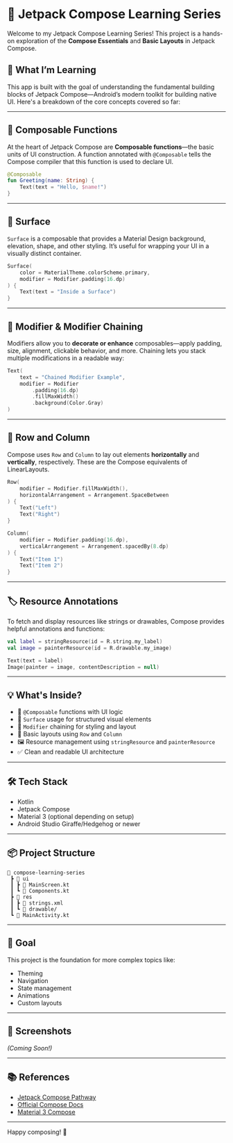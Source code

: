 # 🚀 Jetpack Compose Learning Series

Welcome to my Jetpack Compose Learning Series! This project is a hands-on exploration of the **Compose Essentials** and **Basic Layouts** in Jetpack Compose.

## 📘 What I’m Learning

This app is built with the goal of understanding the fundamental building blocks of Jetpack Compose—Android’s modern toolkit for building native UI. Here's a breakdown of the core concepts covered so far:

---

## 🧱 Composable Functions

At the heart of Jetpack Compose are **Composable functions**—the basic units of UI construction. A function annotated with `@Composable` tells the Compose compiler that this function is used to declare UI.

```kotlin
@Composable
fun Greeting(name: String) {
    Text(text = "Hello, $name!")
}
```

---

## 🎨 Surface

`Surface` is a composable that provides a Material Design background, elevation, shape, and other styling. It’s useful for wrapping your UI in a visually distinct container.

```kotlin
Surface(
    color = MaterialTheme.colorScheme.primary,
    modifier = Modifier.padding(16.dp)
) {
    Text(text = "Inside a Surface")
}
```

---

## 🧰 Modifier & Modifier Chaining

Modifiers allow you to **decorate or enhance** composables—apply padding, size, alignment, clickable behavior, and more. Chaining lets you stack multiple modifications in a readable way:

```kotlin
Text(
    text = "Chained Modifier Example",
    modifier = Modifier
        .padding(16.dp)
        .fillMaxWidth()
        .background(Color.Gray)
)
```

---

## 📐 Row and Column

Compose uses `Row` and `Column` to lay out elements **horizontally** and **vertically**, respectively. These are the Compose equivalents of LinearLayouts.

```kotlin
Row(
    modifier = Modifier.fillMaxWidth(),
    horizontalArrangement = Arrangement.SpaceBetween
) {
    Text("Left")
    Text("Right")
}

Column(
    modifier = Modifier.padding(16.dp),
    verticalArrangement = Arrangement.spacedBy(8.dp)
) {
    Text("Item 1")
    Text("Item 2")
}
```

---

## 🏷️ Resource Annotations

To fetch and display resources like strings or drawables, Compose provides helpful annotations and functions:

```kotlin
val label = stringResource(id = R.string.my_label)
val image = painterResource(id = R.drawable.my_image)

Text(text = label)
Image(painter = image, contentDescription = null)
```

---

## 💡 What's Inside?

- 🧱 `@Composable` functions with UI logic  
- 🎨 `Surface` usage for structured visual elements  
- 🔗 `Modifier` chaining for styling and layout  
- 📐 Basic layouts using `Row` and `Column`  
- 🖼️ Resource management using `stringResource` and `painterResource`  
- ✅ Clean and readable UI architecture  

---

## 🛠️ Tech Stack

- Kotlin  
- Jetpack Compose  
- Material 3 (optional depending on setup)  
- Android Studio Giraffe/Hedgehog or newer  

---

## 📦 Project Structure

```
📁 compose-learning-series
 ┣ 📁 ui
 ┃ ┣ 📄 MainScreen.kt
 ┃ ┗ 📄 Components.kt
 ┣ 📁 res
 ┃ ┣ 📄 strings.xml
 ┃ ┗ 📄 drawable/
 ┗ 📄 MainActivity.kt
```

---

## 🎯 Goal

This project is the foundation for more complex topics like:
- Theming
- Navigation
- State management
- Animations
- Custom layouts

---

## 📸 Screenshots

*(Coming Soon!)*

---

## 📚 References

- [Jetpack Compose Pathway](https://developer.android.com/jetpack/compose/tutorial)
- [Official Compose Docs](https://developer.android.com/jetpack/compose/documentation)
- [Material 3 Compose](https://developer.android.com/jetpack/compose/themes/material3)

---

Happy composing! 🎉
